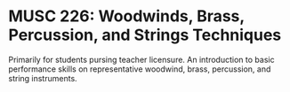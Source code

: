 # MUSC 226: Woodwinds, Brass, Percussion, and Strings Techniques

Primarily for students pursing teacher licensure. An introduction to basic performance skills on representative woodwind, brass, percussion, and string instruments.